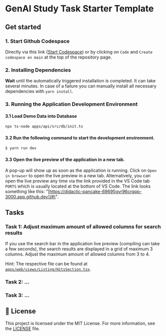 # GenAI Study Task Starter Template

## Get started

### 1. Start Github Codespace

Directly via this link ([Start Codespace](https://github.com/codespaces/new?template_repository=Taremeh/genai-study-task-starter-template)) or by clicking on `Code` and `Create codespace on main` at the top of the repository page.

### 2. Installing Dependencies

**Wait** until the automatically triggered installation is completed. It can take several minutes. In case of a failure you can manually install all necessary dependencies with `yarn install`.

### 3. Running the Application Development Environment

#### 3.1 Load Demo Data into Database

```bash
npx ts-node apps/api/src/db/init.ts
```

#### 3.2 Run the following command to start the development environment.

```bash
$ yarn run dev
```

#### 3.3 Open the live preview of the application in a new tab. 

A pop-up will show up as soon as the application is running. Click on `Open in browser` to open the live preview in a new tab. 
Alternatively, you can open the live preview any time via the link provided in the VS Code tab `PORTS` which is usually located at the bottom of VS Code. The link looks something like this: "[https://didactic-pancake-69695gvr96crgpp-3000.app.github.dev](#)".

## Tasks

### Task 1: Adjust maximum amount of allowed columns for search results

If you use the search bar in the application live preview (compiling can take a few seconds), the search results are displayed in a grid of maximum 3 columns. Adjust the maximum amount of allowed columns from 3 to 4.

Hint: The respective file can be found at [`apps/web/views/Listing/HitsSection.tsx`](apps/web/views/Listing/HitsSection.tsx).

### Task 2: ...

### Task 3: ...



## 📜 License

This project is licensed under the MIT License. For more information, see the [LICENSE](./LICENSE) file.
